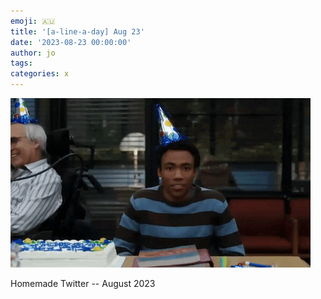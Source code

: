 ```yaml
---
emoji: 🇦🇺
title: '[a-line-a-day] Aug 23'
date: '2023-08-23 00:00:00'
author: jo
tags: 
categories: x
---
```


![](./aug23.gif)

Homemade Twitter -- August 2023